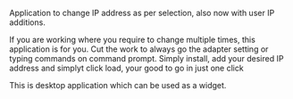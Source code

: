 Application to change IP address as per selection, also now with user IP additions.

If you are working where you require to change multiple times, this application is for you.
Cut the work to always go the adapter setting or typing commands on command prompt.
Simply install, add your desired IP address and simplyt click load, your good to go in just one click

This is desktop application which can be used as a widget.
